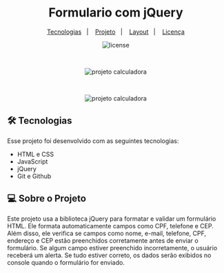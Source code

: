 <h1 align="center"> Formulario com jQuery </h1>

<p align="center">
  <a href="#tecnologias">Tecnologias</a>&nbsp;&nbsp;&nbsp;|&nbsp;&nbsp;&nbsp;
  <a href="#projeto">Projeto</a>&nbsp;&nbsp;&nbsp;|&nbsp;&nbsp;&nbsp;
  <a href="#layout">Layout</a>&nbsp;&nbsp;&nbsp;|&nbsp;&nbsp;&nbsp;
  <a href="#memo-Licença">Licença</a>
</p>

<p align="center">
  <img alt="license" src="https://img.shields.io/static/v1?label=license&message=MIT&color=49AA26&labelColor=000000">
</p>

<br>

<p align="center">
  <img alt="projeto calculadora" src="https://i.imgur.com/Uib9LKj.png">
</p>

<br>

<p align="center">
  <img alt="projeto calculadora" src="https://i.imgur.com/o1mW9tz.png">
</p>

## 🛠️ Tecnologias

Esse projeto foi desenvolvido com as seguintes tecnologias:

- HTML e CSS
- JavaScript
- jQuery
- Git e Github

## 💻 Sobre o Projeto

Este projeto usa a biblioteca jQuery para formatar e validar um formulário HTML. Ele formata automaticamente campos como CPF, telefone e CEP. Além disso, ele verifica se campos como nome, e-mail, telefone, CPF, endereço e CEP estão preenchidos corretamente antes de enviar o formulário. Se algum campo estiver preenchido incorretamente, o usuário receberá um alerta. Se tudo estiver correto, os dados serão exibidos no console quando o formulário for enviado.
